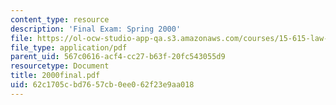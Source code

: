 ```yaml
---
content_type: resource
description: 'Final Exam: Spring 2000'
file: https://ol-ocw-studio-app-qa.s3.amazonaws.com/courses/15-615-law-for-the-entrepreneur-and-manager-spring-2003/62c1705cbd7657cb0ee062f23e9aa018_2000final.pdf
file_type: application/pdf
parent_uid: 567c0616-acf4-cc27-b63f-20fc543055d9
resourcetype: Document
title: 2000final.pdf
uid: 62c1705c-bd76-57cb-0ee0-62f23e9aa018
---
```

